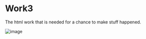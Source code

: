 # Work3
The html work that is needed for a chance to make stuff happened. 

![image](https://user-images.githubusercontent.com/87011258/170221095-2d41d8d2-61fd-4b8d-86f0-33337ac8952b.png)



